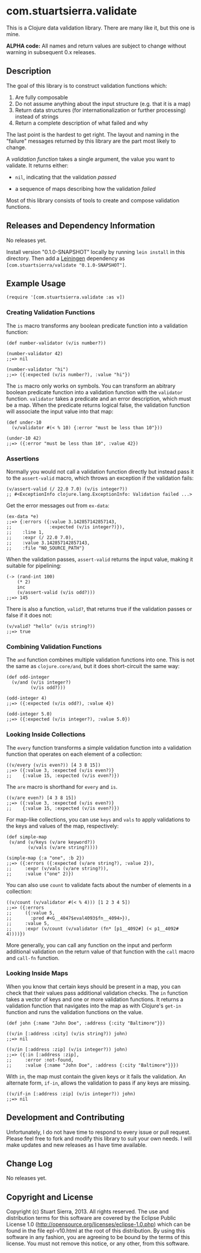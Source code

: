 # com.stuartsierra.validate

This is a Clojure data validation library. There are many like it, but
this one is mine.

**ALPHA code:** All names and return values are subject to change
without warning in subsequent 0.x releases.



## Description

The goal of this library is to construct validation functions which:

1. Are fully composable
2. Do not assume anything about the input structure
   (e.g. that it is a map)
3. Return data structures (for internationalization or further
   processing) instead of strings
4. Return a complete description of what failed and why

The last point is the hardest to get right. The layout and naming in
the "failure" messages returned by this library are the part most
likely to change.

A *validation function* takes a single argument, the value you want to
validate. It returns either:

* `nil`, indicating that the validation *passed*

* a sequence of maps describing how the validation *failed*

Most of this library consists of tools to create and compose
validation functions.



## Releases and Dependency Information

No releases yet.

Install version "0.1.0-SNAPSHOT" locally by running `lein install` in
this directory. Then add a [Leiningen](http://leiningen.org/)
dependency as `[com.stuartsierra/validate "0.1.0-SNAPSHOT"]`.



## Example Usage

    (require '[com.stuartsierra.validate :as v])


### Creating Validation Functions

The `is` macro transforms any boolean predicate function into a
validation function:

    (def number-validator (v/is number?))
    
    (number-validator 42)
    ;;=> nil
    
    (number-validator "hi")
    ;;=> ({:expected (v/is number?), :value "hi"})


The `is` macro only works on symbols. You can transform an abitrary
boolean predicate function into a validation function with the
`validator` function. `validator` takes a predicate and an error
description, which must be a map. When the predicate returns logical
false, the validation function will associate the input value into
that map:

    (def under-10
      (v/validator #(< % 10) {:error "must be less than 10"}))

    (under-10 42)
    ;;=> ({:error "must be less than 10", :value 42})


### Assertions

Normally you would not call a validation function directly but instead
pass it to the `assert-valid` macro, which throws an exception if the
validation fails:

    (v/assert-valid (/ 22.0 7.0) (v/is integer?))
    ;; #<ExceptionInfo clojure.lang.ExceptionInfo: Validation failed ...>

Get the error messages out from `ex-data`:

    (ex-data *e)
    ;;=> {:errors ({:value 3.142857142857143,
    ;;              :expected (v/is integer?)}),
    ;;    :line 1,
    ;;    :expr (/ 22.0 7.0),
    ;;    :value 3.142857142857143,
    ;;    :file "NO_SOURCE_PATH"}

When the validation passes, `assert-valid` returns the input value,
making it suitable for pipelining:

    (-> (rand-int 100)
        (* 2)
        inc
        (v/assert-valid (v/is odd?)))
    ;;=> 145

There is also a function, `valid?`, that returns true if the
validation passes or false if it does not:

    (v/valid? "hello" (v/is string?))
    ;;=> true



### Combining Validation Functions

The `and` function combines multiple validation functions into one.
This is not the same as `clojure.core/and`, but it does short-circuit
the same way:

    (def odd-integer
      (v/and (v/is integer?)
             (v/is odd?)))

    (odd-integer 4)
    ;;=> ({:expected (v/is odd?), :value 4})

    (odd-integer 5.0)
    ;;=> ({:expected (v/is integer?), :value 5.0})


### Looking Inside Collections

The `every` function transforms a simple validation function into a
validation function that operates on each element of a collection:

    ((v/every (v/is even?)) [4 3 8 15])
    ;;=> ({:value 3, :expected (v/is even?)}
    ;;    {:value 15, :expected (v/is even?)})

The `are` macro is shorthand for `every` and `is`.

    ((v/are even?) [4 3 8 15])
    ;;=> ({:value 3, :expected (v/is even?)}
    ;;    {:value 15, :expected (v/is even?)})

For map-like collections, you can use `keys` and `vals` to apply
validations to the keys and values of the map, respectively:

    (def simple-map
     (v/and (v/keys (v/are keyword?))
            (v/vals (v/are string?))))

    (simple-map {:a "one", :b 2})
    ;;=> ({:errors ({:expected (v/are string?), :value 2}),
    ;;     :expr (v/vals (v/are string?)),
    ;;     :value ("one" 2)})

You can also use `count` to validate facts about the number of
elements in a collection:

    ((v/count (v/validator #(< % 4))) [1 2 3 4 5])
    ;;=> ({:errors
    ;;     ({:value 5,
    ;;       :pred #<G__4047$eval4093$fn__4094>}),
    ;;     :value 5,
    ;;     :expr (v/count (v/validator (fn* [p1__4092#] (< p1__4092# 4))))})

More generally, you can call any function on the input and perform
additional validation on the return value of that function with the
`call` macro and `call-fn` function.


### Looking Inside Maps

When you know that certain keys should be present in a map, you can
check that their values pass additional validation checks. The `in`
function takes a vector of keys and one or more validation functions.
It returns a validation function that navigates into the map as with
Clojure's `get-in` function and runs the validation functions on the
value. 

    (def john {:name "John Doe", :address {:city "Baltimore"}})

    ((v/in [:address :city] (v/is string?)) john)
    ;;=> nil

    ((v/in [:address :zip] (v/is integer?)) john)
    ;;=> ({:in [:address :zip],
    ;;     :error :not-found,
    ;;     :value {:name "John Doe", :address {:city "Baltimore"}}})

With `in`, the map must contain the given keys or it fails the
validation. An alternate form, `if-in`, allows the validation to pass
if any keys are missing.

    ((v/if-in [:address :zip] (v/is integer?)) john)
    ;;=> nil



## Development and Contributing

Unfortunately, I do not have time to respond to every issue or pull
request. Please feel free to fork and modify this library to suit your
own needs. I will make updates and new releases as I have time
available.



## Change Log

No releases yet.



## Copyright and License

Copyright (c) Stuart Sierra, 2013. All rights reserved. The use and
distribution terms for this software are covered by the Eclipse Public
License 1.0 (http://opensource.org/licenses/eclipse-1.0.php) which can
be found in the file epl-v10.html at the root of this distribution. By
using this software in any fashion, you are agreeing to be bound by
the terms of this license. You must not remove this notice, or any
other, from this software.
